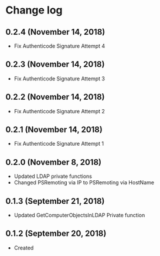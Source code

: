 # Change log

## 0.2.4 (November 14, 2018)

- Fix Authenticode Signature Attempt 4

## 0.2.3 (November 14, 2018)

- Fix Authenticode Signature Attempt 3

## 0.2.2 (November 14, 2018)

- Fix Authenticode Signature Attempt 2

## 0.2.1 (November 14, 2018)

- Fix Authenticode Signature Attempt 1

## 0.2.0 (November 8, 2018)

- Updated LDAP private functions
- Changed PSRemoting via IP to PSRemoting via HostName

## 0.1.3 (September 21, 2018)

- Updated GetComputerObjectsInLDAP Private function

## 0.1.2 (September 20, 2018)

- Created

